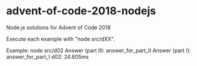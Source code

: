 # advent-of-code-2018-nodejs
Node.js solutions for Advent of Code 2018

Execute each example with "node src/dXX".

Example:
node src/d02
Answer (part II): answer_for_part_II
Answer (part I): answer_for_part_I
d02: 24.605ms